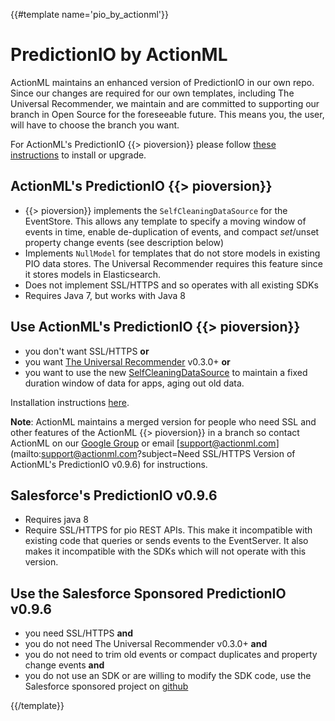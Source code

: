 {{#template name='pio_by_actionml'}}
# PredictionIO by ActionML

ActionML maintains an enhanced version of PredictionIO in our own repo. Since our changes are required for our own templates, including The Universal Recommender, we maintain and are committed to supporting our branch in Open Source for the foreseeable future. This means you, the user, will have to choose the branch you want.

For ActionML's PredictionIO {{> pioversion}} please follow [these instructions](/docs/install) to install or upgrade. 

## ActionML's PredictionIO {{> pioversion}}

 - {{> pioversion}} implements the `SelfCleaningDataSource` for the EventStore. This allows any template to specify a moving window of events in time, enable de-duplication of events, and compact $set/$unset property change events (see description below)
 - Implements `NullModel` for templates that do not store models in existing PIO data stores. The Universal Recommender requires this feature since it stores models in Elasticsearch.
 - Does not implement SSL/HTTPS and so operates with all existing SDKs
 - Requires Java 7, but works with Java 8

## Use ActionML's PredictionIO {{> pioversion}}

- you don't want SSL/HTTPS **or** 
- you want [The Universal Recommender](/docs/ur) v0.3.0+ **or** 
- you want to use the new [SelfCleaningDataSource](/docs/pio_versions) to maintain a fixed duration window of data for apps, aging out old data.

Installation instructions [here](install).

**Note**: ActionML maintains a merged version for people who need SSL and other features of the ActionML {{> pioversion}} in a branch so contact ActionML on our [Google Group](https://groups.google.com/forum/#!forum/actionml-user) or email [support@actionml.com](mailto:support@actionml.com?subject=Need SSL/HTTPS Version of ActionML's PredictionIO v0.9.6) for instructions.

## Salesforce's PredictionIO v0.9.6

 - Requires java 8
 - Require SSL/HTTPS for pio REST APIs. This make it incompatible with existing code that queries or sends events to the EventServer. It also makes it incompatible with the SDKs which will not operate with this version.

## Use the Salesforce Sponsored PredictionIO v0.9.6

- you need SSL/HTTPS **and** 
- you do not need The Universal Recommender v0.3.0+ **and** 
- you do not need to trim old events or compact duplicates and property change events **and**
- you do not use an SDK or are willing to modify the SDK code, use the Salesforce sponsored project on [github](https://github.com/PredictionIO/PredictionIO)

{{/template}}
